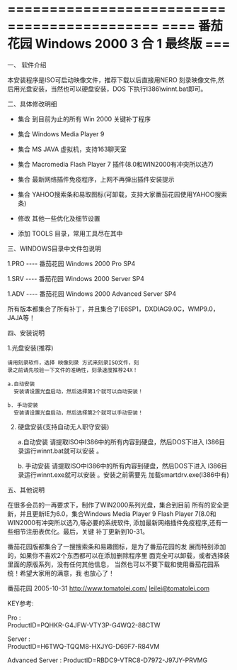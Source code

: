 ============================================
==== 番茄花园 Windows 2000 3 合 1 最终版 ===
============================================

一、 软件介绍

本安装程序是ISO可启动映像文件，推荐下载以后直接用NERO
刻录映像文件,然后用光盘安装，当然也可以硬盘安装，DOS
下执行I386\winnt.bat即可。


二、具体修改明细

+ 集合 到目前为止的所有 Win 2000 关键补丁程序
+ 集合 Windows Media Player 9
+ 集合 MS JAVA 虚拟机，支持163聊天室
+ 集合 Macromedia Flash Player 7 插件(8.0和WIN2000有冲突所以选7)
+ 集合 最新网络插件免疫程序，上网不再弹出插件安装提示
+ 集合 YAHOO搜索条和易取图标(可卸载，支持大家番茄花园使用YAHOO搜索条)
+ 修改 其他一些优化及细节设置

+ 添加 TOOLS 目录，常用工具尽在其中


三、WINDOWS目录中文件包说明

1.PRO ---- 番茄花园 Windows 2000 Pro SP4

1.SRV ---- 番茄花园 Windows 2000 Server SP4

1.ADV ---- 番茄花园 Windows 2000 Advanced Server SP4

所有版本都集合了所有补丁，并且集合了IE6SP1，DXDIAG9.0C，WMP9.0，JAJA等！
    

四、安装说明

1.光盘安装(推荐)

	请用刻录软件，选择 映像刻录 方式来刻录ISO文件，刻
	录之前请先校验一下文件的准确性，刻录速度推荐24X！
	
	a.自动安装
	  安装请设置光盘启动，然后选择第1个就可以自动安装！
	
	b. 手动安装
	  安装请设置光盘启动，然后选择第2个就可以手动安装！

2. 硬盘安装(支持自动无人职守安装)
	
	a.自动安装
	  请提取ISO中I386中的所有内容到硬盘，然后DOS下进入
	  I386目录运行winnt.bat就可以安装 。
	  
	b. 手动安装
	  请提取ISO中I386中的所有内容到硬盘，然后DOS下进入
	  I386目录运行winnt.exe就可以安装 。安装之前需要先
	  加载smartdrv.exe(I386中有)
    

五、其他说明

在很多会员的一再要求下，制作了WIN2000系列光盘，集合到目前
所有的安全更新，并且更新IE为6.0，集合Windows Media Player 9
Flash Player 7(8.0和WIN2000有冲突所以选7),等必要的系统软件,
添加最新网络插件免疫程序,还有一些细节注册表优化。最后，关键
补丁更新到10-31。

番茄花园版都集合了一搜搜索条和易趣图标，是为了番茄花园的发
展而特别添加的，如果你不喜欢2个东西都可以在添加删除程序里
面完全可以卸载，或者选择装里面的原版系列，没有任何其他信息，
当然也可以不要下载和使用番茄花园系统！希望大家用的满意，我
也放心了！


番茄花园 2005-10-31 
http://www.tomatolei.com/
leilei@tomatolei.com


KEY参考:

Pro :    
  ProductID=PQHKR-G4JFW-VTY3P-G4WQ2-88CTW
  
Server :     
  ProductID=H6TWQ-TQQM8-HXJYG-D69F7-R84VM
  
Advanced Server :
  ProductID=RBDC9-VTRC8-D7972-J97JY-PRVMG
